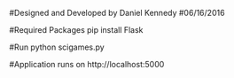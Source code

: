 #Designed and Developed by Daniel Kennedy
#06/16/2016

#Required Packages
pip install Flask

#Run
python scigames.py

#Application runs on 
http://localhost:5000
